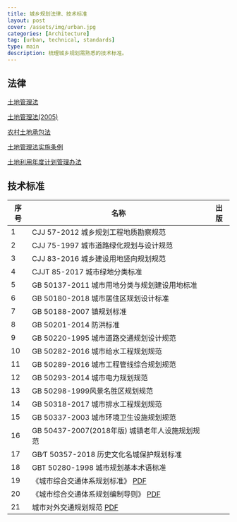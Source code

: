 ```yaml
---
title: 城乡规划法律、技术标准
layout: post
cover: /assets/img/urban.jpg
categories: [Architecture]
tag: [urban, technical, standards]
type: main
description: 梳理城乡规划需熟悉的技术标准。
---
```




## 法律

[土地管理法](http://lz.dnr.gxzf.gov.cn/zwgk/zcfg/gjjflfgzc/t3839424.shtml)


[土地管理法(2005)](http://www.gov.cn/banshi/2005-05/26/content_989.htm)


[农村土地承包法](#)

[土地管理法实施条例](#)

[土地利用年度计划管理办法](#)



## 技术标准
  
| 序号 | 名称 | 出版 |
| ------ | ------ | ------ |
|1    |CJJ 57-2012 城乡规划工程地质勘察规范|      |
|2    |CJJ 75-1997 城市道路绿化规划与设计规范|      |
|3    |CJJ 83-2016 城乡建设用地竖向规划规范|      |
|4    |CJJT 85-2017 城市绿地分类标准|      |
|5    |GB 50137-2011 城市用地分类与规划建设用地标准|      |
|6    |GB 50180-2018 城市居住区规划设计标准|      |
|7    |GB 50188-2007 镇规划标准|      |
|8    |GB 50201-2014 防洪标准|      |
|9    |GB 50220-1995 城市道路交通规划设计规范|      |
|10    |GB 50282-2016 城市给水工程规划规范|      |
|11    |GB 50289-2016 城市工程管线综合规划规范|      |
|12    |GB 50293-2014 城市电力规划规范|      |
|13    |GB 50298-1999风景名胜区规划规范|      |
|14    |GB 50318-2017 城市排水工程规划规范|      |
|15    |GB 50337-2003 城市环境卫生设施规划规范|      |
|16    |GB 50437-2007(2018年版) 城镇老年人设施规划规范|      |
|17    |GB∕T 50357-2018 历史文化名城保护规划标准|      |
|18    |GBT 50280-1998 城市规划基本术语标准|      |
| 19   |《城市综合交通体系规划标准》 <a href="http://mohurd.gov.cn/wjfb/201903/t20190320_239844.html">PDF</a> |    |
| 20 |  《城市综合交通体系规划编制导则》 <a href="http://www.mohurd.gov.cn/wjfb/201006/t20100608_201282.html">PDF</a>   |   |
| 21 | 城市对外交通规划规范 <a href="http://mohurd.gov.cn/wjfb/201509/t20150915_224900.html">PDF</a> |   |
